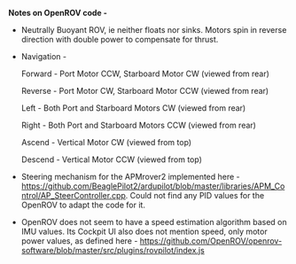 **Notes on OpenROV code -**

* Neutrally Buoyant ROV, ie neither floats nor sinks.
  Motors spin in reverse direction with double power to compensate for thrust.

* Navigation -
  
  Forward - Port Motor CCW, Starboard Motor CW (viewed from rear)

  Reverse - Port Motor CW, Starboard Motor CCW (viewed from rear)

  Left - Both Port and Starboard Motors CW (viewed from rear)

  Right - Both Port and Starboard Motors CCW (viewed from rear)

  Ascend - Vertical Motor CW (viewed from top)

  Descend - Vertical Motor CCW (viewed from top)

* Steering mechanism for the APMrover2 implemented here -
https://github.com/BeaglePilot2/ardupilot/blob/master/libraries/APM_Control/AP_SteerController.cpp.
Could not find any PID values for the OpenROV to adapt the code for it.

* OpenROV does not seem to have a speed estimation algorithm based on IMU values.
Its Cockpit UI also does not mention speed, only motor power values, as defined here -
https://github.com/OpenROV/openrov-software/blob/master/src/plugins/rovpilot/index.js
